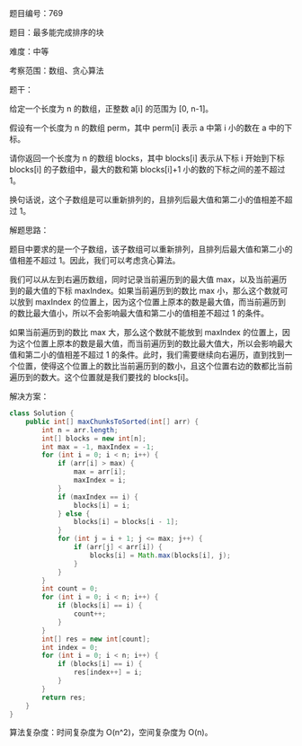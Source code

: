 题目编号：769

题目：最多能完成排序的块

难度：中等

考察范围：数组、贪心算法

题干：

给定一个长度为 n 的数组，正整数 a[i] 的范围为 [0, n-1]。

假设有一个长度为 n 的数组 perm，其中 perm[i] 表示 a 中第 i 小的数在 a 中的下标。

请你返回一个长度为 n 的数组 blocks，其中 blocks[i] 表示从下标 i 开始到下标 blocks[i] 的子数组中，最大的数和第 blocks[i]+1 小的数的下标之间的差不超过 1。

换句话说，这个子数组是可以重新排列的，且排列后最大值和第二小的值相差不超过 1。

解题思路：

题目中要求的是一个子数组，该子数组可以重新排列，且排列后最大值和第二小的值相差不超过 1。因此，我们可以考虑贪心算法。

我们可以从左到右遍历数组，同时记录当前遍历到的最大值 max，以及当前遍历到的最大值的下标 maxIndex。如果当前遍历到的数比 max 小，那么这个数就可以放到 maxIndex 的位置上，因为这个位置上原本的数是最大值，而当前遍历到的数比最大值小，所以不会影响最大值和第二小的值相差不超过 1 的条件。

如果当前遍历到的数比 max 大，那么这个数就不能放到 maxIndex 的位置上，因为这个位置上原本的数是最大值，而当前遍历到的数比最大值大，所以会影响最大值和第二小的值相差不超过 1 的条件。此时，我们需要继续向右遍历，直到找到一个位置，使得这个位置上的数比当前遍历到的数小，且这个位置右边的数都比当前遍历到的数大。这个位置就是我们要找的 blocks[i]。

解决方案：

```java
class Solution {
    public int[] maxChunksToSorted(int[] arr) {
        int n = arr.length;
        int[] blocks = new int[n];
        int max = -1, maxIndex = -1;
        for (int i = 0; i < n; i++) {
            if (arr[i] > max) {
                max = arr[i];
                maxIndex = i;
            }
            if (maxIndex == i) {
                blocks[i] = i;
            } else {
                blocks[i] = blocks[i - 1];
            }
            for (int j = i + 1; j <= max; j++) {
                if (arr[j] < arr[i]) {
                    blocks[i] = Math.max(blocks[i], j);
                }
            }
        }
        int count = 0;
        for (int i = 0; i < n; i++) {
            if (blocks[i] == i) {
                count++;
            }
        }
        int[] res = new int[count];
        int index = 0;
        for (int i = 0; i < n; i++) {
            if (blocks[i] == i) {
                res[index++] = i;
            }
        }
        return res;
    }
}
```

算法复杂度：时间复杂度为 O(n^2)，空间复杂度为 O(n)。